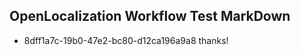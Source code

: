 ## OpenLocalization Workflow Test MarkDown
* 8dff1a7c-19b0-47e2-bc80-d12ca196a9a8 thanks!

<!--HONumber=Sep16_HO1-->


